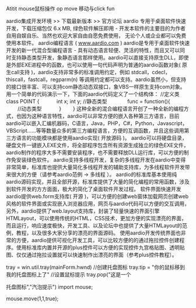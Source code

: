Atitit mouse鼠标操作 op move 移动与click fun

aardio集成开发环境 >> 下载最新版本 >> 官方论坛 
aardio 专用于桌面软件快速开发，下载压缩包仅 6.x MB, 绿色软件解压即用 - 开发本软件的主要目的为作者自用自娱自乐、当然也欢迎大家自由自愿免费使用， 无论个人或企业都可以免费使用本软件。
aardio编程语言 ( www.aardio.com ) 
aardio是专用于桌面软件快速开发的新一代混合型编程语言 - 具有动态语言轻便、灵活的特性，而且又可以同时支持静态类型开发，象静态语言那样使用。aardio可以直接支持原生DLL，即使是外部EXE进程中的函数，也可以使用一句代码声明为普通的aardio函数对象( 原生call支持 )，aardio支持非常多的标准调用约定，例如 stdcall，cdecl，thiscall，fastcall，regparm(n) 等调用约定都可以支持。aardio虽然小，但支持的接口很丰富、可以支持com静态动态双接口，象VBS一样原生支持com对象。
用一个简单的代码演示一下，下面的aardio代码定义了一个结构体：
//定义类　　
class POINT {　　
    int x; int y; //静态类型  　　
    func = function(){　　
        //动态类型　　
    }　　
}
这种全新的混合编程语言开创了一种全新的编程方式，也因为这种语言特性，aardio可以非常方便的嵌入各种第三方语言，目前aardio可以嵌入汇编机器码，C语言，Java，PHP，C#，Python，Javascript，VBScript......等等数量众多的第三方编程语言，方便的互调函数，并且这些调用第三方语言的功能模块都是使用aardio实现( 开放源码 )。
aardio可以将硬盘目录，硬盘文件一键嵌入EXE文件，将全部程序包含所有资源生成独立的绿色EXE文件，aardio制作的程序大多不需要安装程序，也不需要释放DLL运行库，可以方便的制作免安装绿色软件。
aardio支持多线程开发，复杂的多线程开发在aardio中变得非常简单，标准库也提供大量简化多线程开发的辅助支持库，为多线程软件开发带来很大的方便（请参考aardio范例 -> 多线程 ）。
aardio的标准库基本使用纯aardio源码实现，并且全部开源，标准库提供了大量的简化编程的常用函数，涉及到软件开发的方方面面，极大的简化了桌面软件开发过程。
软件界面快速开发
aardio提供web.form支持库( 开源 )，可以方便的创建web窗体加载网页创建web风格的软件界面或实现嵌入浏览器应用，网页与aardio代码可以方便的交互调用， 另外，aardio提供了web.layout支持库，封装了轻量快速的界面引擎HTMLayout，可以使用传统的HTML，CSS技术，更加方便的实现漂亮的界面，而且运行，响应速度极快，开发工具、以及论坛中也提供了大量HTMLayout的范例，教程，以及很多大家分享的漂亮的界面源码。 使用aardio开发传统界面也非常的方便，aardio提供可视化开发工具，可以比较方便的的通过拖拉控件创建程序。使用标准库内置并开源的plus控件可以方便的实现控件九宫格贴图、透明贴图、仅仅通过拖拉设置就可以快速制作出漂亮的界面（参考plus控件教程）。



tray = win.util.tray(mainForm.hwnd) //创建托盘图标
tray.tip = "你的鼠标移到我的托盘图标上了" //设置鼠标提示 
tray.pop("这是一个
	
托盘图标","汽泡提示")
  import mouse;
 
 mouse.move(1,1,true);
 

